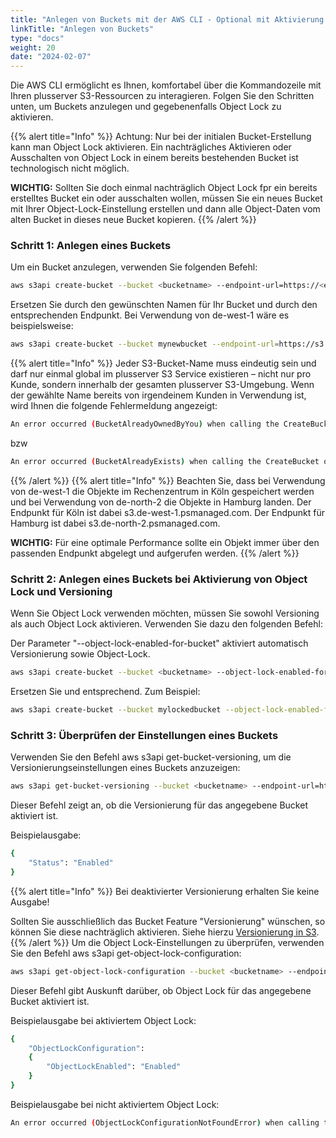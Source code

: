 ```yaml
---
title: "Anlegen von Buckets mit der AWS CLI - Optional mit Aktivierung von Object Lock"
linkTitle: "Anlegen von Buckets"
type: "docs"
weight: 20
date: "2024-02-07"
---
```


Die AWS CLI ermöglicht es Ihnen, komfortabel über die Kommandozeile mit Ihren plusserver S3-Ressourcen zu interagieren. Folgen Sie den Schritten unten, um Buckets anzulegen und gegebenenfalls Object Lock zu aktivieren.

{{% alert title="Info" %}}
Achtung: Nur bei der initialen Bucket-Erstellung kann man Object Lock aktivieren. Ein nachträgliches Aktivieren oder Ausschalten von Object Lock in einem bereits bestehenden Bucket ist technologisch nicht möglich.

**WICHTIG:** Sollten Sie doch einmal nachträglich Object Lock fpr ein bereits erstelltes Bucket ein oder ausschalten wollen, müssen Sie ein neues Bucket mit Ihrer Object-Lock-Einstellung erstellen und dann alle Object-Daten vom alten Bucket in dieses neue Bucket kopieren.
{{% /alert %}}

### Schritt 1: Anlegen eines Buckets

Um ein Bucket anzulegen, verwenden Sie folgenden Befehl:
```bash
aws s3api create-bucket --bucket <bucketname> --endpoint-url=https://<endpoint-url> --region <region> --create-bucket-configuration LocationConstraint=<region>
```
Ersetzen Sie <bucketname> durch den gewünschten Namen für Ihr Bucket und <endpoint-url> durch den entsprechenden Endpunkt. Bei Verwendung von de-west-1 wäre es beispielsweise:
```bash
aws s3api create-bucket --bucket mynewbucket --endpoint-url=https://s3.de-west-1.psmanaged.com --region de-west-1 --create-bucket-configuration LocationConstraint=de-west-1
```

{{% alert title="Info" %}}
Jeder S3-Bucket-Name muss eindeutig sein und darf nur einmal global im plusserver S3 Service existieren – nicht nur pro Kunde, sondern innerhalb der gesamten plusserver S3-Umgebung.
Wenn der gewählte Name bereits von irgendeinem Kunden in Verwendung ist, wird Ihnen die folgende Fehlermeldung angezeigt:
```bash
An error occurred (BucketAlreadyOwnedByYou) when calling the CreateBucket operation: Your previous request to create the named bucket succeeded and you already own it.
```
bzw
```bash
An error occurred (BucketAlreadyExists) when calling the CreateBucket operation: The requested bucket name is not available. The bucket namespace is shared by all users of the system. Please select a different name and try again.
```
{{% /alert %}}
{{% alert title="Info" %}}
Beachten Sie, dass bei Verwendung von de-west-1 die Objekte im Rechenzentrum in Köln gespeichert werden und bei Verwendung von de-north-2 die Objekte in Hamburg landen.
Der Endpunkt für Köln ist dabei s3.de-west-1.psmanaged.com.
Der Endpunkt für Hamburg ist dabei s3.de-north-2.psmanaged.com.

**WICHTIG:** Für eine optimale Performance sollte ein Objekt immer über den passenden Endpunkt abgelegt und aufgerufen werden.
{{% /alert %}}

### Schritt 2: Anlegen eines Buckets bei Aktivierung von Object Lock und Versioning

Wenn Sie Object Lock verwenden möchten, müssen Sie sowohl Versioning als auch Object Lock aktivieren. Verwenden Sie dazu den folgenden Befehl:

Der Parameter "--object-lock-enabled-for-bucket" aktiviert automatisch Versionierung sowie Object-Lock.
```bash
aws s3api create-bucket --bucket <bucketname> --object-lock-enabled-for-bucket --endpoint-url=https://<endpoint-url> --region <region> --create-bucket-configuration LocationConstraint=<region>
```
Ersetzen Sie <bucketname> und <endpoint-url> entsprechend. Zum Beispiel:
```bash
aws s3api create-bucket --bucket mylockedbucket --object-lock-enabled-for-bucket --endpoint-url=https://s3.de-west-1.psmanaged.com --region de-west-1 --create-bucket-configuration LocationConstraint=de-west-1
```
### Schritt 3: Überprüfen der Einstellungen eines Buckets

Verwenden Sie den Befehl aws s3api get-bucket-versioning, um die Versionierungseinstellungen eines Buckets anzuzeigen:
```bash
aws s3api get-bucket-versioning --bucket <bucketname> --endpoint-url=https://<endpoint-url>
```
Dieser Befehl zeigt an, ob die Versionierung für das angegebene Bucket aktiviert ist.

Beispielausgabe:
```bash
{
    "Status": "Enabled"
}
```
{{% alert title="Info" %}}
Bei deaktivierter Versionierung erhalten Sie keine Ausgabe!

Sollten Sie ausschließlich das Bucket Feature "Versionierung" wünschen, so können Sie diese nachträglich aktivieren. Siehe hierzu [Versionierung in S3](../versioning-in-s3).
{{% /alert %}}
Um die Object Lock-Einstellungen zu überprüfen, verwenden Sie den Befehl aws s3api get-object-lock-configuration:
```bash
aws s3api get-object-lock-configuration --bucket <bucketname> --endpoint-url=https://<endpoint-url>
```
Dieser Befehl gibt Auskunft darüber, ob Object Lock für das angegebene Bucket aktiviert ist.

Beispielausgabe bei aktiviertem Object Lock:
```bash
{
    "ObjectLockConfiguration": 
    {
        "ObjectLockEnabled": "Enabled"
    }
}
```
Beispielausgabe bei nicht aktiviertem Object Lock:
```bash
An error occurred (ObjectLockConfigurationNotFoundError) when calling the GetObjectLockConfiguration operation: Object Lock configuration does not exist for this bucket
```